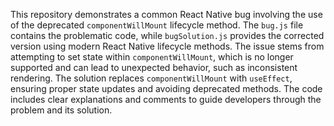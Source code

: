 This repository demonstrates a common React Native bug involving the use of the deprecated `componentWillMount` lifecycle method. The `bug.js` file contains the problematic code, while `bugSolution.js` provides the corrected version using modern React Native lifecycle methods.  The issue stems from attempting to set state within `componentWillMount`, which is no longer supported and can lead to unexpected behavior, such as inconsistent rendering. The solution replaces `componentWillMount` with `useEffect`, ensuring proper state updates and avoiding deprecated methods. The code includes clear explanations and comments to guide developers through the problem and its solution.
